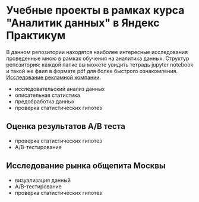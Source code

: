 # Учебные проекты в рамках курса "Аналитик данных" в Яндекс Практикум
 В данном репозитории находятся наиболее интересные исследования проведенные мною в рамках обучения на аналитика данных. Структур репозитория:  каждой папке вы можете увидить тетрадь jupyter notebook и такой же фаил в формате pdf для более быстрого ознакомления.
[Исследование рекламной компании](https://github.com/ZandrEvg/Zandr_project/tree/main/Исследование%20рекламной%20компании).
* исследовательский анализ данных
* описательная статистика
* предобработка данных
* проверка статистических гипотез
## Оценка результатов А/В теста
* проверка статистических гипотез
* A/B-тестирование
## Исследование рынка общепита Москвы
* визуализация данный
* A/B-тестирование
* проверка статистических гипотез
